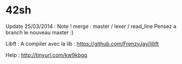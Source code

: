 42sh
====

Update 25/03/2014 :
	 Note ! merge : master / lexer / read_line
	 Pensez a branch le nouveau master :)

Libft :
	 A compiler avec la lib : https://github.com/FrenzyJay/libft

Help :
	 http://tinyurl.com/kw9kbgg

